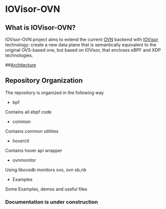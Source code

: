 # IOVisor-OVN

## What is IOVisor-OVN?
IOVisor-OVN project aims to extend the current [OVN](https://github.com/openvswitch/ovs/)
backend with [IOVisor](https://www.iovisor.org/) technology: create a new data plane that is semantically equivalent to the original OVS-based one, but based on IOVisor, that encloses eBPF and XDP technologies.

##[Architecture](/ARCHITECTURE.md)


## Repository Organization

The repository is organized in the following way

* bpf

Contains all ebpf code

* common

Contains common utilities

* hoverctl

Contains hover api wrapper

* ovnmonitor

Using libovsdb monitors ovs, ovn sb,nb

* Examples

Some Examples, demos and useful files

### Documentation is under construction
